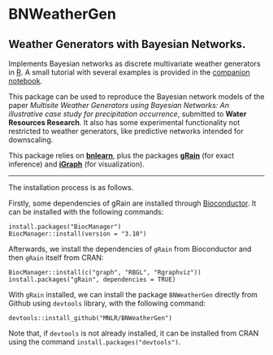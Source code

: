 # BNWeatherGen
## Weather Generators with Bayesian Networks.

Implements Bayesian networks as discrete multivariate weather generators in [R](https://www.r-project.org). A small tutorial with several examples is provided in the [companion notebook](https://github.com/MNLR/BNWeatherGen/blob/master/2019_BNWeatherGen_WRR.ipynb).

This package can be used to reproduce the Bayesian network models of the paper *Multisite Weather Generators using Bayesian Networks: An illustrative case study for precipitation occurrence*, submitted to **Water Resources Research**. It also has some experimental functionality not restricted to weather generators, like predictive networks intended for downscaling.

This package relies on [**bnlearn**](https://www.bnlearn.com), plus the packages [**gRain**](https://cran.r-project.org/web/packages/gRain/index.html) (for exact inference) and  [**iGraph**](https://igraph.org/c/) (for visualization). 

---
The installation process is as follows.

Firstly, some dependencies of gRain are installed through [Bioconductor](https://www.bioconductor.org). It can be installed with the following commands:

```
install.packages("BiocManager")
BiocManager::install(version = "3.10")
```

Afterwards, we install the dependencies of `gRain` from Bioconductor and then `gRain` itself from CRAN:

```
BiocManager::install(c("graph", "RBGL", "Rgraphviz"))
install.packages("gRain", dependencies = TRUE)
```

With `gRain` installed, we can install the package `BNWeatherGen` directly from Github using `devtools` library, with the following command:

```
devtools::install_github("MNLR/BNWeatherGen")
```

Note that, if `devtools` is not already installed, it can be installed from CRAN using the command `install.packages("devtools")`. 
